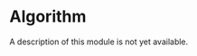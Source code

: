 <!-- doxy
\page refAlgorithm Module 'Algorithm'
/doxy -->

# Algorithm

A description of this module is not yet available.
